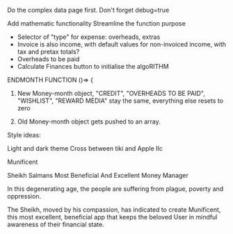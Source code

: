 Do the complex data page first.
Don't forget debug=true

Add mathematic functionality
Streamline the function purpose


- Selector of "type" for expense: overheads, extras
- Invoice is also income, with default values for non-invoiced income, with tax and pretax totals?
- Overheads to be paid 
- Calculate Finances button to initialise the algoRITHM


ENDMONTH FUNCTION ()=> {

1. New Money-month object, "CREDIT", "OVERHEADS TO BE PAID", "WISHLIST", "REWARD
   MEDIA" stay the same, everything else resets to zero

2. Old Money-month object gets pushed to an array.

Style ideas:

Light and dark theme
Cross between tiki and Apple IIc

Munificent

Sheikh Salmans Most Beneficial And Excellent Money Manager 

In this degenerating age, the people are suffering from plague, poverty and oppression. 

The Sheikh, moved by his compassion, has indicated to create Munificent, 
this most excellent, beneficial app that keeps the beloved User in mindful awareness of 
their financial state. 











